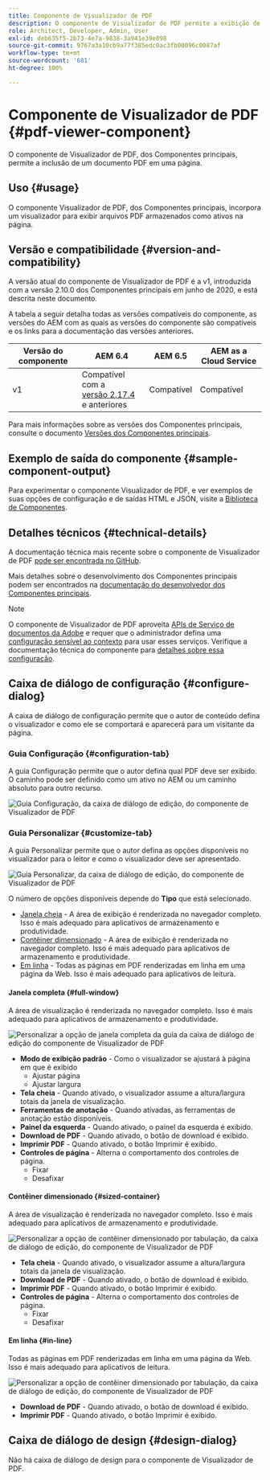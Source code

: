 ```yaml
---
title: Componente de Visualizador de PDF
description: O componente de Visualizador de PDF permite a exibição de um documento PDF.
role: Architect, Developer, Admin, User
exl-id: deb635f5-2b73-4e7a-9838-3a941e39e898
source-git-commit: 9767a3a10cb9a77f385edc0ac3fb00096c0087af
workflow-type: tm+mt
source-wordcount: '681'
ht-degree: 100%

---
```


# Componente de Visualizador de PDF {#pdf-viewer-component}

O componente de Visualizador de PDF, dos Componentes principais, permite a inclusão de um documento PDF em uma página.

## Uso {#usage}

O componente Visualizador de PDF, dos Componentes principais, incorpora um visualizador para exibir arquivos PDF armazenados como ativos na página.

## Versão e compatibilidade {#version-and-compatibility}

A versão atual do componente de Visualizador de PDF é a v1, introduzida com a versão 2.10.0 dos Componentes principais em junho de 2020, e está descrita neste documento.

A tabela a seguir detalha todas as versões compatíveis do componente, as versões do AEM com as quais as versões do componente são compatíveis e os links para a documentação das versões anteriores.

| Versão do componente | AEM 6.4 | AEM 6.5 | AEM as a Cloud Service |
|--- |--- |---|---|
| v1 | Compatível com a <br>[versão 2.17.4](/help/versions.md) e anteriores | Compatível | Compatível |

Para mais informações sobre as versões dos Componentes principais, consulte o documento [Versões dos Componentes principais](/help/versions.md).

## Exemplo de saída do componente {#sample-component-output}

Para experimentar o componente Visualizador de PDF, e ver exemplos de suas opções de configuração e de saídas HTML e JSON, visite a [Biblioteca de Componentes](https://adobe.com/go/aem_cmp_library_pdfviewer_br).

## Detalhes técnicos {#technical-details}

A documentação técnica mais recente sobre o componente de Visualizador de PDF [pode ser encontrada no GitHub](https://adobe.com/go/aem_cmp_tech_pdfviewer_v1_br).

Mais detalhes sobre o desenvolvimento dos Componentes principais podem ser encontrados na [documentação do desenvolvedor dos Componentes principais](/help/developing/overview.md).

>[!NOTE]
>
>O componente de Visualizador de PDF aproveita [APIs de Serviço de documentos da Adobe](https://www.adobe.io/apis/documentcloud/dcsdk.html) e requer que o administrador defina uma [configuração sensível ao contexto](/help/developing/context-aware-configs.md) para usar esses serviços. Verifique a documentação técnica do componente para [detalhes sobre essa configuração](https://github.com/adobe/aem-core-wcm-components/tree/master/content/src/content/jcr_root/apps/core/wcm/components/pdfviewer/v1/pdfviewer#context-aware-config).

## Caixa de diálogo de configuração {#configure-dialog}

A caixa de diálogo de configuração permite que o autor de conteúdo defina o visualizador e como ele se comportará e aparecerá para um visitante da página.

### Guia Configuração {#configuration-tab}

A guia Configuração permite que o autor defina qual PDF deve ser exibido. O caminho pode ser definido como um ativo no AEM ou um caminho absoluto para outro recurso.

![Guia Configuração, da caixa de diálogo de edição, do componente de Visualizador de PDF](/help/assets/pdf-viewer-edit-configuration.png)

### Guia Personalizar {#customize-tab}

A guia Personalizar permite que o autor defina as opções disponíveis no visualizador para o leitor e como o visualizador deve ser apresentado.

![Guia Personalizar, da caixa de diálogo de edição, do componente de Visualizador de PDF](/help/assets/pdf-viewer-edit-customize.png)

O número de opções disponíveis depende do **Tipo** que está selecionado.

* [Janela cheia](#full-window) - A área de exibição é renderizada no navegador completo. Isso é mais adequado para aplicativos de armazenamento e produtividade.
* [Contêiner dimensionado](#sized-container) - A área de exibição é renderizada no navegador completo. Isso é mais adequado para aplicativos de armazenamento e produtividade.
* [Em linha](#in-line) - Todas as páginas em PDF renderizadas em linha em uma página da Web. Isso é mais adequado para aplicativos de leitura.

#### Janela completa {#full-window}

A área de visualização é renderizada no navegador completo. Isso é mais adequado para aplicativos de armazenamento e produtividade.

![Personalizar a opção de janela completa da guia da caixa de diálogo de edição do componente de Visualizador de PDF](/help/assets/pdf-viewer-edit-customize-full.png)

* **Modo de exibição padrão** - Como o visualizador se ajustará à página em que é exibido
   * Ajustar página
   * Ajustar largura
* **Tela cheia** - Quando ativado, o visualizador assume a altura/largura totais da janela de visualização.
* **Ferramentas de anotação** - Quando ativadas, as ferramentas de anotação estão disponíveis.
* **Painel da esquerda** - Quando ativado, o painel da esquerda é exibido.
* **Download de PDF** - Quando ativado, o botão de download é exibido.
* **Imprimir PDF** - Quando ativado, o botão Imprimir é exibido.
* **Controles de página** - Alterna o comportamento dos controles de página.
   * Fixar
   * Desafixar

#### Contêiner dimensionado {#sized-container}

A área de visualização é renderizada no navegador completo. Isso é mais adequado para aplicativos de armazenamento e produtividade.

![Personalizar a opção de contêiner dimensionado por tabulação, da caixa de diálogo de edição, do componente de Visualizador de PDF](/help/assets/pdf-viewer-edit-customize-sized-container.png)

* **Tela cheia** - Quando ativado, o visualizador assume a altura/largura totais da janela de visualização.
* **Download de PDF** - Quando ativado, o botão de download é exibido.
* **Imprimir PDF** - Quando ativado, o botão Imprimir é exibido.
* **Controles de página** - Alterna o comportamento dos controles de página.
   * Fixar
   * Desafixar

#### Em linha {#in-line}

Todas as páginas em PDF renderizadas em linha em uma página da Web. Isso é mais adequado para aplicativos de leitura.

![Personalizar a opção de contêiner dimensionado por tabulação, da caixa de diálogo de edição, do componente de Visualizador de PDF](/help/assets/pdf-viewer-edit-customize-inline.png)

* **Download de PDF** - Quando ativado, o botão de download é exibido.
* **Imprimir PDF** - Quando ativado, o botão Imprimir é exibido.

## Caixa de diálogo de design {#design-dialog}

Não há caixa de diálogo de design para o componente de Visualizador de PDF.
